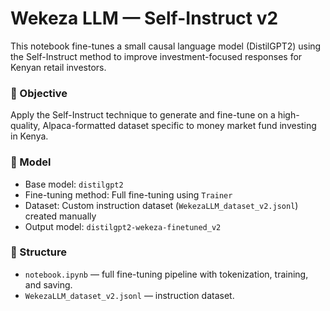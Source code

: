 # Wekeza LLM — Self-Instruct v2

This notebook fine-tunes a small causal language model (DistilGPT2) using the Self-Instruct method to improve investment-focused responses for Kenyan retail investors.

### 🧠 Objective
Apply the Self-Instruct technique to generate and fine-tune on a high-quality, Alpaca-formatted dataset specific to money market fund investing in Kenya.

### 🔧 Model
- Base model: `distilgpt2`
- Fine-tuning method: Full fine-tuning using `Trainer`
- Dataset: Custom instruction dataset (`WekezaLLM_dataset_v2.jsonl`) created manually
- Output model: `distilgpt2-wekeza-finetuned_v2`

### 📁 Structure
- `notebook.ipynb` — full fine-tuning pipeline with tokenization, training, and saving.
- `WekezaLLM_dataset_v2.jsonl` — instruction dataset.
